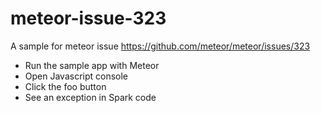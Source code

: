 meteor-issue-323
================

A sample for meteor issue https://github.com/meteor/meteor/issues/323

* Run the sample app with Meteor
* Open Javascript console
* Click the foo button
* See an exception in Spark code
